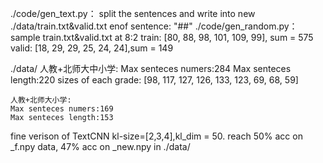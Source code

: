 ./code/gen_text.py：
    split the sentences and write into new ./data/train.txt&valid.txt
    enof sentence: "##"
./code/gen_random.py：
    sample train.txt&valid.txt at 8:2
    train:
    [80, 88, 98, 101, 109, 99], sum = 575
    valid:
    [18, 29, 29, 25, 24, 24],sum = 149

./data/
    人教+北师大中小学:
    Max senteces numers:284
    Max senteces length:220
    sizes of each grade: [98, 117, 127, 126, 133, 123, 69, 68, 59]

    人教+北师大小学:
    Max senteces numers:169
    Max senteces length:153

fine verison of TextCNN kl-size=[2,3,4],kl_dim = 50.
reach 50% acc on _f.npy data, 47% acc on _new.npy in ./data/